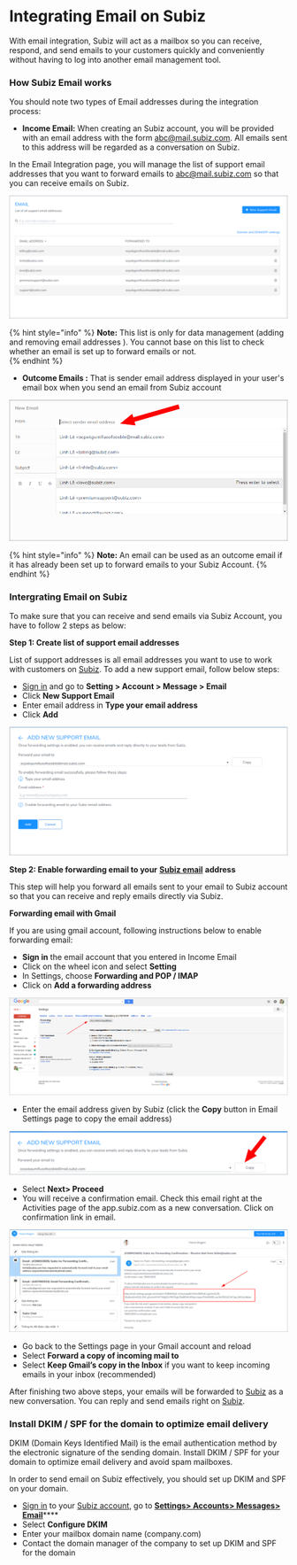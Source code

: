 # Integrating Email on Subiz

With email integration, Subiz will act as a mailbox so you can receive, respond, and send emails to your customers quickly and conveniently without having to log into another email management tool.

### **How** Subiz Email works

You should note  two types of Email addresses during the integration process:

* **Income Email:** When creating an Subiz account, you will be provided with an email address with the form abc@mail.subiz.com. All emails sent to this address will be regarded as a conversation on Subiz.

In the Email Integration page, you will manage the list of support email addresses that you want to forward emails to abc@mail.subiz.com so that you can receive emails on Subiz.

![List of support email addresses](../../.gitbook/assets/list-email-address.png)

{% hint style="info" %}
**Note:** This list is only for data management \(adding and removing email addresses \).  You cannot base on this list to check whether an email is set up to forward emails or not.  
{% endhint %}

* **Outcome Emails :** That is sender email address displayed in your user's email box when you send an email from Subiz account

![](../../.gitbook/assets/outcome-email%20%281%29.png)

{% hint style="info" %}
**Note:** An email can be used as an outcome email if it has already been set up to forward emails to your Subiz Account.
{% endhint %}

### **Intergrating Email on Subiz**

To make sure that you can receive and send emails via Subiz Account, you have to follow 2 steps as below:

**Step 1: Create list of support email addresses**

List of support addresses is all email addresses you want to use to work with customers on [Subiz](https://subiz.com/en). To add a new support email, follow below steps:

* ​[Sign in](http://app.subiz.com/login) and go to **Setting &gt; Account &gt; Message &gt; Email**
* Click **New Support Email**
* Enter email address in **Type your email address**
* Click **Add**

![Add a new support email](../../.gitbook/assets/add-new.png)

**Step 2: Enable forwarding email to your** [**Subiz email**](https://subiz.com/email.html) **address**

This step will help you forward all emails sent to your email to Subiz account so that you can receive and reply emails directly via Subiz.

**Forwarding email with Gmail**

If you are using gmail account, following instructions below to enable forwarding email:

* **Sign in** the email account that you entered in Income Email
* Click on the wheel icon and select **Setting**
* In Settings, choose **Forwarding and POP / IMAP**
* Click on **Add a forwarding address**

![ Add a forwarding address](../../.gitbook/assets/gmail.png)

* Enter the email address given by Subiz \(click the **Copy** button in Email Settings page to copy the email address\)

![Copy Email Address](../../.gitbook/assets/a.png)

* Select **Next&gt; Proceed**
* You will receive a confirmation email. Check this email right at the Activities page of the app.subiz.com as a new conversation. Click on confirmation link in email.

![A confirmation email](../../.gitbook/assets/email.png)

* Go back to the Settings page in your Gmail account and reload
* Select **Forward a copy of incoming mail to**
* Select **Keep Gmail’s copy in the Inbox** if you want to keep incoming emails in your inbox \(recommended\)

After finishing two above steps, your emails will be forwarded to [Subiz](https://subiz.com/en) as a new conversation. You can reply and send emails right on [Subiz](https://subiz.com/en).

### Install DKIM / SPF for the domain to optimize email delivery

DKIM \(Domain Keys Identified Mail\) is the email authentication method by the electronic signature of the sending domain. Install DKIM / SPF for your domain to optimize email delivery and avoid spam mailboxes.

In order to send email on Subiz effectively, you should set up DKIM and SPF on your domain.

* [Sign in](https://app.subiz.com/login?redirect=%2Factivities%2F) to your [Subiz account](https://app.subiz.com), go to [**Settings&gt; Accounts&gt; Messages&gt; Email**](https://app.subiz.com/settings/email)\*\*\*\*
* Select **Configure DKIM**
* Enter your mailbox domain name \(company.com\)
* Contact the domain manager of the company to set up DKIM and SPF for the domain

